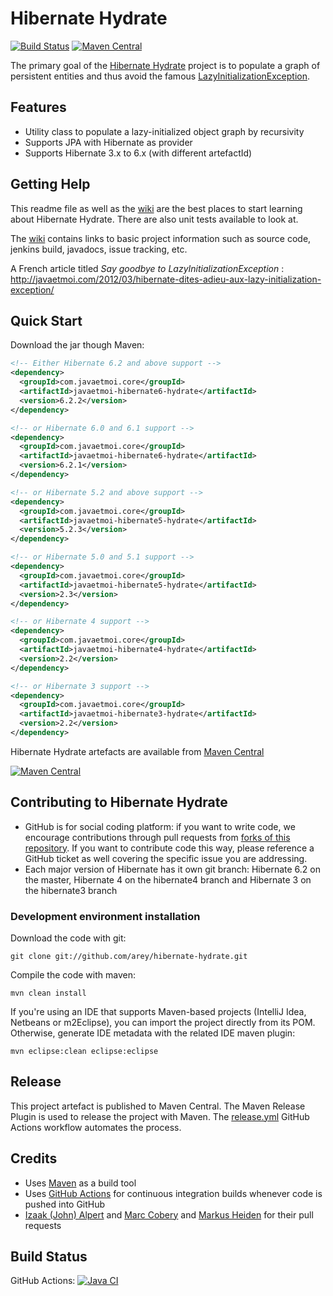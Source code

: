 # Hibernate Hydrate #

[![Build Status](https://github.com/arey/hibernate-hydrate/actions/workflows/build.yml/badge.svg)](https://github.com/arey/hibernate-hydrate/actions/workflows/build.yml)
[![Maven Central](https://maven-badges.herokuapp.com/maven-central/com.javaetmoi.core/javaetmoi-hibernate6-hydrate/badge.svg)](https://maven-badges.herokuapp.com/maven-central/com.javaetmoi.core/javaetmoi-hibernate6-hydrate)

The primary goal of the [Hibernate Hydrate](https://github.com/arey/hibernate-hydrate) project is to populate a graph of persistent entities and thus avoid the famous [LazyInitializationException](http://docs.jboss.org/hibernate/orm/3.6/javadocs/org/hibernate/LazyInitializationException.html).

## Features ##

* Utility class to populate a lazy-initialized object graph by recursivity
* Supports JPA with Hibernate as provider
* Supports Hibernate 3.x to 6.x (with different artefactId)

## Getting Help ##

This readme file as well as the [wiki](https://github.com/arey/hibernate-hydrate/wiki) are the best places to start learning about Hibernate Hydrate. 
There are also unit tests available to look at.

The [wiki](https://github.com/arey/hibernate-hydrate/wiki) contains links to basic project information such as source code, jenkins build, javadocs, issue tracking, etc.

A French article titled *Say goodbye to LazyInitializationException* : http://javaetmoi.com/2012/03/hibernate-dites-adieu-aux-lazy-initialization-exception/

## Quick Start ##

Download the jar though Maven:

```xml
<!-- Either Hibernate 6.2 and above support -->
<dependency>
  <groupId>com.javaetmoi.core</groupId>
  <artifactId>javaetmoi-hibernate6-hydrate</artifactId>
  <version>6.2.2</version>
</dependency> 

<!-- or Hibernate 6.0 and 6.1 support -->
<dependency>
  <groupId>com.javaetmoi.core</groupId>
  <artifactId>javaetmoi-hibernate6-hydrate</artifactId>
  <version>6.2.1</version>
</dependency> 

<!-- or Hibernate 5.2 and above support -->
<dependency>
  <groupId>com.javaetmoi.core</groupId>
  <artifactId>javaetmoi-hibernate5-hydrate</artifactId>
  <version>5.2.3</version>
</dependency> 

<!-- or Hibernate 5.0 and 5.1 support -->
<dependency>
  <groupId>com.javaetmoi.core</groupId>
  <artifactId>javaetmoi-hibernate5-hydrate</artifactId>
  <version>2.3</version>
</dependency> 

<!-- or Hibernate 4 support -->
<dependency>
  <groupId>com.javaetmoi.core</groupId>
  <artifactId>javaetmoi-hibernate4-hydrate</artifactId>
  <version>2.2</version>
</dependency> 

<!-- or Hibernate 3 support -->
<dependency>
  <groupId>com.javaetmoi.core</groupId>
  <artifactId>javaetmoi-hibernate3-hydrate</artifactId>
  <version>2.2</version>
</dependency> 
```

Hibernate Hydrate artefacts are available from [Maven Central](https://repo1.maven.org/maven2/com/javaetmoi/core/javaetmoi-hibernate6-hydrate/)

[![Maven Central](https://maven-badges.herokuapp.com/maven-central/com.javaetmoi.core/javaetmoi-hibernate6-hydrate/badge.svg)](https://maven-badges.herokuapp.com/maven-central/com.javaetmoi.core/javaetmoi-hibernate6-hydrate)


## Contributing to Hibernate Hydrate ##

* GitHub is for social coding platform: if you want to write code, we encourage contributions through pull requests from [forks of this repository](http://help.github.com/forking/). 
  If you want to contribute code this way, please reference a GitHub ticket as well covering the specific issue you are addressing.
* Each major version of Hibernate has it own git branch: Hibernate 6.2 on the master, Hibernate 4 on the hibernate4 branch and Hibernate 3 on the hibernate3 branch

### Development environment installation ###

Download the code with git:

``git clone git://github.com/arey/hibernate-hydrate.git``

Compile the code with maven:

``mvn clean install``

If you're using an IDE that supports Maven-based projects (IntelliJ Idea, Netbeans or m2Eclipse), you can import the project directly from its POM. 
Otherwise, generate IDE metadata with the related IDE maven plugin:

``mvn eclipse:clean eclipse:eclipse``

## Release

This project artefact is published to Maven Central.
The Maven Release Plugin is used to release the project with Maven.
The [release.yml](https://github.com/arey/hibernate-hydrate/actions/workflows/release.yml) GitHub Actions workflow automates the process.


## Credits ##

* Uses [Maven](http://maven.apache.org/) as a build tool
* Uses [GitHub Actions](https://github.com/features/actions) for continuous integration builds whenever code is pushed into GitHub
* [Izaak (John) Alpert](https://github.com/karlhungus) and [Marc Cobery](https://github.com/mcobery) and [Markus Heiden](https://github.com/markusheiden) for their pull requests
 

## Build Status ##

GitHub Actions: [![Java CI](https://github.com/arey/hibernate-hydrate/actions/workflows/build.yml/badge.svg)](https://github.com/arey/hibernate-hydrate/actions/workflows/build.yml)
